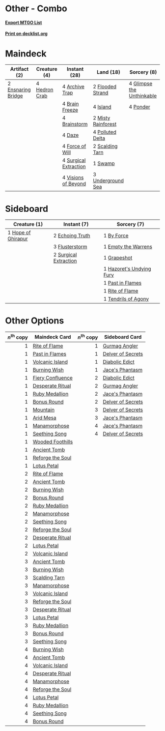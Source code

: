 # Other - Combo

#### [Export MTGO List](../collection/Other%20-%20Combo/Other%20-%20Combo.txt)
#### [Print on decklist.org](http://decklist.org/?deckmain=4%09Archive%20Trap%0A4%09Brain%20Freeze%0A4%09Brainstorm%0A4%09Daze%0A2%09Ensnaring%20Bridge%0A2%09Flooded%20Strand%0A4%09Force%20of%20Will%0A4%09Glimpse%20the%20Unthinkable%0A4%09Hedron%20Crab%0A4%09Island%0A2%09Misty%20Rainforest%0A4%09Polluted%20Delta%0A4%09Ponder%0A2%09Scalding%20Tarn%0A4%09Surgical%20Extraction%0A1%09Swamp%0A3%09Underground%20Sea%0A4%09Visions%20of%20Beyond&deckside=1%09By%20Force%0A2%09Echoing%20Truth%0A1%09Empty%20the%20Warrens%0A3%09Flusterstorm%0A1%09Grapeshot%0A1%09Hazoret's%20Undying%20Fury%0A1%09Hope%20of%20Ghirapur%0A1%09Past%20in%20Flames%0A1%09Rite%20of%20Flame%0A2%09Surgical%20Extraction%0A1%09Tendrils%20of%20Agony)
# Maindeck

|                                        Artifact (2)                                         |                                      Creature (4)                                      |                                          Instant (28)                                          |                                          Land (18)                                          |                                            Sorcery (8)                                             |
|---------------------------------------------------------------------------------------------|----------------------------------------------------------------------------------------|------------------------------------------------------------------------------------------------|---------------------------------------------------------------------------------------------|----------------------------------------------------------------------------------------------------|
|2 [Ensnaring Bridge](http://gatherer.wizards.com/Pages/Card/Details.aspx?multiverseid=442213)|4 [Hedron Crab](http://gatherer.wizards.com/Pages/Card/Details.aspx?multiverseid=180348)|4 [Archive Trap](http://gatherer.wizards.com/Pages/Card/Details.aspx?multiverseid=197538)       |2 [Flooded Strand](http://gatherer.wizards.com/Pages/Card/Details.aspx?multiverseid=405098)  |4 [Glimpse the Unthinkable](http://gatherer.wizards.com/Pages/Card/Details.aspx?multiverseid=438766)|
|                                                                                             |                                                                                        |4 [Brain Freeze](http://gatherer.wizards.com/Pages/Card/Details.aspx?multiverseid=382870)       |4 [Island](http://gatherer.wizards.com/Pages/Card/Details.aspx?multiverseid=439602)          |4 [Ponder](http://gatherer.wizards.com/Pages/Card/Details.aspx?multiverseid=451051)                 |
|                                                                                             |                                                                                        |4 [Brainstorm](http://gatherer.wizards.com/Pages/Card/Details.aspx?multiverseid=382871)         |2 [Misty Rainforest](http://gatherer.wizards.com/Pages/Card/Details.aspx?multiverseid=426065)|                                                                                                    |
|                                                                                             |                                                                                        |4 [Daze](http://gatherer.wizards.com/Pages/Card/Details.aspx?multiverseid=413586)               |4 [Polluted Delta](http://gatherer.wizards.com/Pages/Card/Details.aspx?multiverseid=405104)  |                                                                                                    |
|                                                                                             |                                                                                        |4 [Force of Will](http://gatherer.wizards.com/Pages/Card/Details.aspx?multiverseid=382943)      |2 [Scalding Tarn](http://gatherer.wizards.com/Pages/Card/Details.aspx?multiverseid=426069)   |                                                                                                    |
|                                                                                             |                                                                                        |4 [Surgical Extraction](http://gatherer.wizards.com/Pages/Card/Details.aspx?multiverseid=397706)|1 [Swamp](http://gatherer.wizards.com/Pages/Card/Details.aspx?multiverseid=439603)           |                                                                                                    |
|                                                                                             |                                                                                        |4 [Visions of Beyond](http://gatherer.wizards.com/Pages/Card/Details.aspx?multiverseid=220226)  |3 [Underground Sea](http://gatherer.wizards.com/Pages/Card/Details.aspx?multiverseid=383142) |                                                                                                    |


# Sideboard

|                                        Creature (1)                                         |                                          Instant (7)                                           |                                            Sorcery (7)                                            |
|---------------------------------------------------------------------------------------------|------------------------------------------------------------------------------------------------|---------------------------------------------------------------------------------------------------|
|1 [Hope of Ghirapur](http://gatherer.wizards.com/Pages/Card/Details.aspx?multiverseid=423821)|2 [Echoing Truth](http://gatherer.wizards.com/Pages/Card/Details.aspx?multiverseid=370394)      |1 [By Force](http://gatherer.wizards.com/Pages/Card/Details.aspx?multiverseid=426825)              |
|                                                                                             |3 [Flusterstorm](http://gatherer.wizards.com/Pages/Card/Details.aspx?multiverseid=382942)       |1 [Empty the Warrens](http://gatherer.wizards.com/Pages/Card/Details.aspx?multiverseid=370480)     |
|                                                                                             |2 [Surgical Extraction](http://gatherer.wizards.com/Pages/Card/Details.aspx?multiverseid=397706)|1 [Grapeshot](http://gatherer.wizards.com/Pages/Card/Details.aspx?multiverseid=370472)             |
|                                                                                             |                                                                                                |1 [Hazoret's Undying Fury](http://gatherer.wizards.com/Pages/Card/Details.aspx?multiverseid=430785)|
|                                                                                             |                                                                                                |1 [Past in Flames](http://gatherer.wizards.com/Pages/Card/Details.aspx?multiverseid=425930)        |
|                                                                                             |                                                                                                |1 [Rite of Flame](http://gatherer.wizards.com/Pages/Card/Details.aspx?multiverseid=121217)         |
|                                                                                             |                                                                                                |1 [Tendrils of Agony](http://gatherer.wizards.com/Pages/Card/Details.aspx?multiverseid=383125)     |


# Other Options

|*n*<sup>th</sup> copy|                                       Maindeck Card                                       |*n*<sup>th</sup> copy|                                       Sideboard Card                                       |
|--------------------:|-------------------------------------------------------------------------------------------|--------------------:|--------------------------------------------------------------------------------------------|
|                    1|[Rite of Flame](http://gatherer.wizards.com/Pages/Card/Details.aspx?multiverseid=121217)   |                    1|[Gurmag Angler](http://gatherer.wizards.com/Pages/Card/Details.aspx?multiverseid=391850)    |
|                    1|[Past in Flames](http://gatherer.wizards.com/Pages/Card/Details.aspx?multiverseid=425930)  |                    1|[Delver of Secrets](http://gatherer.wizards.com/Pages/Card/Details.aspx?multiverseid=439326)|
|                    1|[Volcanic Island](http://gatherer.wizards.com/Pages/Card/Details.aspx?multiverseid=383147) |                    1|[Diabolic Edict](http://gatherer.wizards.com/Pages/Card/Details.aspx?multiverseid=442074)   |
|                    1|[Burning Wish](http://gatherer.wizards.com/Pages/Card/Details.aspx?multiverseid=382876)    |                    1|[Jace's Phantasm](http://gatherer.wizards.com/Pages/Card/Details.aspx?multiverseid=438626)  |
|                    1|[Fiery Confluence](http://gatherer.wizards.com/Pages/Card/Details.aspx?multiverseid=446834)|                    2|[Diabolic Edict](http://gatherer.wizards.com/Pages/Card/Details.aspx?multiverseid=442074)   |
|                    1|[Desperate Ritual](http://gatherer.wizards.com/Pages/Card/Details.aspx?multiverseid=370546)|                    2|[Gurmag Angler](http://gatherer.wizards.com/Pages/Card/Details.aspx?multiverseid=391850)    |
|                    1|[Ruby Medallion](http://gatherer.wizards.com/Pages/Card/Details.aspx?multiverseid=446948)  |                    2|[Jace's Phantasm](http://gatherer.wizards.com/Pages/Card/Details.aspx?multiverseid=438626)  |
|                    1|[Bonus Round](http://gatherer.wizards.com/Pages/Card/Details.aspx?multiverseid=446024)     |                    2|[Delver of Secrets](http://gatherer.wizards.com/Pages/Card/Details.aspx?multiverseid=439326)|
|                    1|[Mountain](http://gatherer.wizards.com/Pages/Card/Details.aspx?multiverseid=439604)        |                    3|[Delver of Secrets](http://gatherer.wizards.com/Pages/Card/Details.aspx?multiverseid=439326)|
|                    1|[Arid Mesa](http://gatherer.wizards.com/Pages/Card/Details.aspx?multiverseid=426054)       |                    3|[Jace's Phantasm](http://gatherer.wizards.com/Pages/Card/Details.aspx?multiverseid=438626)  |
|                    1|[Manamorphose](http://gatherer.wizards.com/Pages/Card/Details.aspx?multiverseid=370568)    |                    4|[Jace's Phantasm](http://gatherer.wizards.com/Pages/Card/Details.aspx?multiverseid=438626)  |
|                    1|[Seething Song](http://gatherer.wizards.com/Pages/Card/Details.aspx?multiverseid=243487)   |                    4|[Delver of Secrets](http://gatherer.wizards.com/Pages/Card/Details.aspx?multiverseid=439326)|
|                    1|[Wooded Foothills](http://gatherer.wizards.com/Pages/Card/Details.aspx?multiverseid=405116)|                     |                                                                                            |
|                    1|[Ancient Tomb](http://gatherer.wizards.com/Pages/Card/Details.aspx?multiverseid=382842)    |                     |                                                                                            |
|                    1|[Reforge the Soul](http://gatherer.wizards.com/Pages/Card/Details.aspx?multiverseid=420749)|                     |                                                                                            |
|                    1|[Lotus Petal](http://gatherer.wizards.com/Pages/Card/Details.aspx?multiverseid=420602)     |                     |                                                                                            |
|                    2|[Rite of Flame](http://gatherer.wizards.com/Pages/Card/Details.aspx?multiverseid=121217)   |                     |                                                                                            |
|                    2|[Ancient Tomb](http://gatherer.wizards.com/Pages/Card/Details.aspx?multiverseid=382842)    |                     |                                                                                            |
|                    2|[Burning Wish](http://gatherer.wizards.com/Pages/Card/Details.aspx?multiverseid=382876)    |                     |                                                                                            |
|                    2|[Bonus Round](http://gatherer.wizards.com/Pages/Card/Details.aspx?multiverseid=446024)     |                     |                                                                                            |
|                    2|[Ruby Medallion](http://gatherer.wizards.com/Pages/Card/Details.aspx?multiverseid=446948)  |                     |                                                                                            |
|                    2|[Manamorphose](http://gatherer.wizards.com/Pages/Card/Details.aspx?multiverseid=370568)    |                     |                                                                                            |
|                    2|[Seething Song](http://gatherer.wizards.com/Pages/Card/Details.aspx?multiverseid=243487)   |                     |                                                                                            |
|                    2|[Reforge the Soul](http://gatherer.wizards.com/Pages/Card/Details.aspx?multiverseid=420749)|                     |                                                                                            |
|                    2|[Desperate Ritual](http://gatherer.wizards.com/Pages/Card/Details.aspx?multiverseid=370546)|                     |                                                                                            |
|                    2|[Lotus Petal](http://gatherer.wizards.com/Pages/Card/Details.aspx?multiverseid=420602)     |                     |                                                                                            |
|                    2|[Volcanic Island](http://gatherer.wizards.com/Pages/Card/Details.aspx?multiverseid=383147) |                     |                                                                                            |
|                    3|[Ancient Tomb](http://gatherer.wizards.com/Pages/Card/Details.aspx?multiverseid=382842)    |                     |                                                                                            |
|                    3|[Burning Wish](http://gatherer.wizards.com/Pages/Card/Details.aspx?multiverseid=382876)    |                     |                                                                                            |
|                    3|[Scalding Tarn](http://gatherer.wizards.com/Pages/Card/Details.aspx?multiverseid=426069)   |                     |                                                                                            |
|                    3|[Manamorphose](http://gatherer.wizards.com/Pages/Card/Details.aspx?multiverseid=370568)    |                     |                                                                                            |
|                    3|[Volcanic Island](http://gatherer.wizards.com/Pages/Card/Details.aspx?multiverseid=383147) |                     |                                                                                            |
|                    3|[Reforge the Soul](http://gatherer.wizards.com/Pages/Card/Details.aspx?multiverseid=420749)|                     |                                                                                            |
|                    3|[Desperate Ritual](http://gatherer.wizards.com/Pages/Card/Details.aspx?multiverseid=370546)|                     |                                                                                            |
|                    3|[Lotus Petal](http://gatherer.wizards.com/Pages/Card/Details.aspx?multiverseid=420602)     |                     |                                                                                            |
|                    3|[Ruby Medallion](http://gatherer.wizards.com/Pages/Card/Details.aspx?multiverseid=446948)  |                     |                                                                                            |
|                    3|[Bonus Round](http://gatherer.wizards.com/Pages/Card/Details.aspx?multiverseid=446024)     |                     |                                                                                            |
|                    3|[Seething Song](http://gatherer.wizards.com/Pages/Card/Details.aspx?multiverseid=243487)   |                     |                                                                                            |
|                    4|[Burning Wish](http://gatherer.wizards.com/Pages/Card/Details.aspx?multiverseid=382876)    |                     |                                                                                            |
|                    4|[Ancient Tomb](http://gatherer.wizards.com/Pages/Card/Details.aspx?multiverseid=382842)    |                     |                                                                                            |
|                    4|[Volcanic Island](http://gatherer.wizards.com/Pages/Card/Details.aspx?multiverseid=383147) |                     |                                                                                            |
|                    4|[Desperate Ritual](http://gatherer.wizards.com/Pages/Card/Details.aspx?multiverseid=370546)|                     |                                                                                            |
|                    4|[Manamorphose](http://gatherer.wizards.com/Pages/Card/Details.aspx?multiverseid=370568)    |                     |                                                                                            |
|                    4|[Reforge the Soul](http://gatherer.wizards.com/Pages/Card/Details.aspx?multiverseid=420749)|                     |                                                                                            |
|                    4|[Lotus Petal](http://gatherer.wizards.com/Pages/Card/Details.aspx?multiverseid=420602)     |                     |                                                                                            |
|                    4|[Ruby Medallion](http://gatherer.wizards.com/Pages/Card/Details.aspx?multiverseid=446948)  |                     |                                                                                            |
|                    4|[Seething Song](http://gatherer.wizards.com/Pages/Card/Details.aspx?multiverseid=243487)   |                     |                                                                                            |
|                    4|[Bonus Round](http://gatherer.wizards.com/Pages/Card/Details.aspx?multiverseid=446024)     |                     |                                                                                            |

